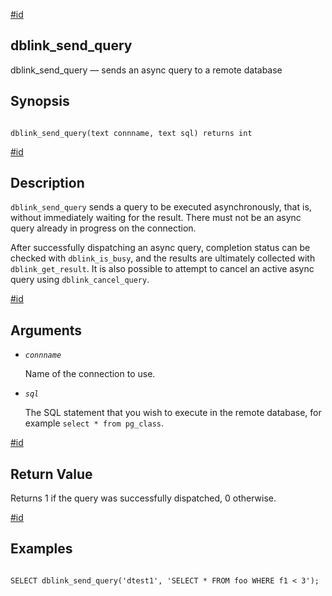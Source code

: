 [#id](#CONTRIB-DBLINK-SEND-QUERY)

## dblink\_send\_query

dblink\_send\_query — sends an async query to a remote database

## Synopsis

```

dblink_send_query(text connname, text sql) returns int
```

[#id](#id-1.11.7.22.15.5)

## Description

`dblink_send_query` sends a query to be executed asynchronously, that is, without immediately waiting for the result. There must not be an async query already in progress on the connection.

After successfully dispatching an async query, completion status can be checked with `dblink_is_busy`, and the results are ultimately collected with `dblink_get_result`. It is also possible to attempt to cancel an active async query using `dblink_cancel_query`.

[#id](#id-1.11.7.22.15.6)

## Arguments

* *`connname`*

  Name of the connection to use.

* *`sql`*

  The SQL statement that you wish to execute in the remote database, for example `select * from pg_class`.

[#id](#id-1.11.7.22.15.7)

## Return Value

Returns 1 if the query was successfully dispatched, 0 otherwise.

[#id](#id-1.11.7.22.15.8)

## Examples

```

SELECT dblink_send_query('dtest1', 'SELECT * FROM foo WHERE f1 < 3');
```